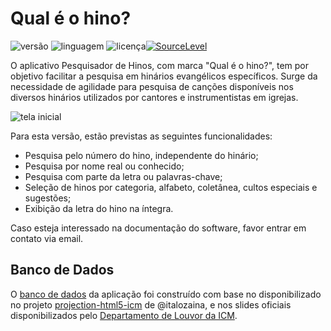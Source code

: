 # Qual é o hino?

![versão](https://img.shields.io/github/v/release/evaristocosta/pesquisadorDeHinos) ![linguagem](https://img.shields.io/github/languages/top/evaristocosta/pesquisadorDeHinos) ![licença](https://img.shields.io/github/license/evaristocosta/pesquisadorDeHinos)[![SourceLevel](https://app.sourcelevel.io/github/evaristocosta/-/pesquisadorDeHinos.svg)](https://app.sourcelevel.io/github/evaristocosta/-/pesquisadorDeHinos)

O aplicativo Pesquisador de Hinos, com marca "Qual é o hino?", tem por objetivo facilitar a pesquisa em hinários evangélicos específicos. Surge da necessidade de agilidade para pesquisa de canções disponíveis nos diversos hinários utilizados
por cantores e instrumentistas em igrejas.

![tela inicial](https://i.postimg.cc/GtYR6hSD/inicio-Tela.png)

Para esta versão, estão previstas as seguintes funcionalidades:

- Pesquisa pelo número do hino, independente do hinário;
- Pesquisa por nome real ou conhecido;
- Pesquisa com parte da letra ou palavras-chave;
- Seleção de hinos por categoria, alfabeto, coletânea, cultos especiais e sugestões;
- Exibição da letra do hino na íntegra.

Caso esteja interessado na documentação do software, favor entrar em contato via email.

## Banco de Dados

O [banco de dados](assets/pesquisadorHinos_v2.db) da aplicação foi construído com base no disponibilizado no projeto [projection-html5-icm](https://github.com/italozaina/projection-html5-icm/) de @italozaina, e nos slides oficiais disponibilizados pelo [Departamento de Louvor da ICM](https://louvoricm.org.br/).

